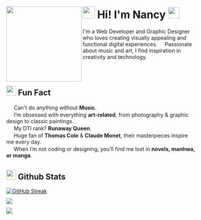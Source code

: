 <div align="left">
  <img src="https://media.nga.gov/iiif/1c3a0c23-3926-4475-b9b8-59cb1d72b410/full/!588,600/0/default.jpg" height="200" &#x3c;="" a="" align="left">
  <h1 style="border-bottom: 0px;"><img src="https://media0.giphy.com/media/v1.Y2lkPTc5MGI3NjExOXF4amp4NGp4OXZvbHF2eG9uZzcxbXpnYXg1N3QxcGhtcXpkb3Y1ZiZlcD12MV9pbnRlcm5hbF9naWZfYnlfaWQmY3Q9cw/5UbuuUrwlNuJ8I7ROM/giphy.gif" width="32px"> Hi! I'm Nancy <img src="https://media.giphy.com/media/X2JtPo47cCMdCaUbVs/giphy.gif?cid=ecf05e47qbzi3etc240t3bdm6g4u0uu4elc1mwgqk9q1obqx&ep=v1_stickers_search&rid=giphy.gif&ct=s" width="30px"></h1>

<p align="left" style="width:fit-content;">
I'm a Web Developer and Graphic Designer who loves creating visually appealing and functional digital experiences. <img src="https://media.giphy.com/media/cDNamBWbRdOehbE969/giphy.gif?cid=790b7611gck9njq6ihfnbk7zz48b8nuljkbehk61hdax4b78&ep=v1_stickers_search&rid=giphy.gif&ct=s" width="12px">
Passionate about music and art, I find inspiration in creativity and technology. 
</p>

</div>
<br>
<br>
<h2 id="funfact" style="margin-top:20px"><img src="https://media.giphy.com/media/daxJ5FMqFQob6ublDC/giphy.gif" width="26px"> Fun Fact</h2>
<p>

<div align="left">
<img src="https://media.giphy.com/media/3Ii2SW00oLZ8k/giphy.gif" width="16"> Can't do anything without <b>Music.</b>  
<br>  
<img src="https://media.giphy.com/media/3Ii2SW00oLZ8k/giphy.gif" width="16"> I’m obsessed with everything <b>art-related</b>, from photography & graphic design to classic paintings. 
<br>
<img src="https://media.giphy.com/media/3Ii2SW00oLZ8k/giphy.gif" width="16">
My DTI rank? <b>Runaway Queen</b>.  
<br>  
<img src="https://media.giphy.com/media/3Ii2SW00oLZ8k/giphy.gif" width="16"> Huge fan of <b>Thomas Cole</b> & <b>Claude Monet</b>, their masterpieces inspire me every day.  
<br>  
<img src="https://media.giphy.com/media/3Ii2SW00oLZ8k/giphy.gif" width="16"> When I’m not coding or designing, you’ll find me lost in <b>novels, manhwa, or manga</b>.  
</div>
</p>

<h2 id="GithubSTats"><img src="https://media.giphy.com/media/dWF5DzAawZUL91Jrlv/giphy.gif?cid=ecf05e47zaiptsmyhqmr3ffwmor4g5tlepmm7hlwajiwe0c2&ep=v1_stickers_related&rid=giphy.gif&ct=s" width="26px"> Github Stats</h2>


<div align="left">
<a href="https://git.io/streak-stats"><img src="https://streak-stats.demolab.com?user=naviolyn&theme=dracula&border_radius=15&card_width=525&card_height=190&currStreakLabel=FD84A5&background=FFFDF0&sideLabels=FD84A5&currStreakNum=C2426A&sideNums=FD84A5&ring=C2426A&stroke=FCC7D700&fire=C2426A&dates=FD84A5BC" alt="GitHub Streak" /></a>
<div style="height:10px; color:transparent;">.</div>
<img src="https://github-profile-trophy.vercel.app/?username=naviolyn&theme=dark_lover&no-bg=true&margin-w=15&margin-h=15&column=4&rank=S,AAA,A,B,C"/>
<div style="height:10px; color:transparent;">.</div>
<img src="https://github-readme-stats.vercel.app/api/top-langs/?username=naviolyn&layout=compact&bg_color=fffaf0&title_color=dd5577&text_color=dd5577&icon_color=dd5577&border_color=e4e2e2&hide_border=false">



</div>
